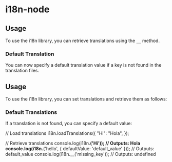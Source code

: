 # i18n-node

## Usage

To use the i18n library, you can retrieve translations using the `__` method. 

### Default Translation

You can now specify a default translation value if a key is not found in the translation files.
## Usage
To use the i18n library, you can set translations and retrieve them as follows:
### Default Translations
If a translation is not found, you can specify a default value:

// Load translations
i18n.loadTranslations({
  "Hi": "Hola",
});

// Retrieve translations
console.log(i18n.__('Hi')); // Outputs: Hola
console.log(i18n.__('hello', { defaultValue: 'default_value' })); // Outputs: default_value
console.log(i18n.__('missing_key')); // Outputs: undefined